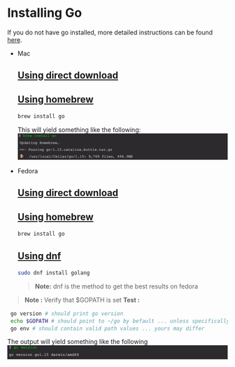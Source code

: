 # Installing Go

If you do not have go installed, more detailed instructions can be found [here](https://golang.org/doc/install).

  - Mac
    ## [Using direct download](https://golang.org/doc/install)
    ## [Using homebrew](https://docs.brew.sh)  

    ```sh
    brew install go
    ```
    This will yield something like the following:
    ![brew install](images/brew-install-go.jpg)
  - Fedora
    ## [Using direct download](https://golang.org/doc/install)
    ## [Using homebrew](https://docs.brew.sh/Homebrew-on-Linux)
    
    ```sh
    brew install go 
    ```
    ## [Using dnf](https://developer.fedoraproject.org/tech/languages/go/go-installation.h) 
    ```sh
    sudo dnf install golang  
    ```
    > **Note:** dnf is the method to get the best results on fedora
  > **Note :** Verify that $GOPATH is set
  > **Test :**
  ```sh
   go version # should print go version
   echo $GOPATH # should point to ~/go by befault ... unless specifically set otherwise
   go env # should contain valid path values ... yours may differ 
   ```
   The output will yield something like the following
   ![go version](images/go-version.jpg)